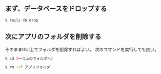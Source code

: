 ## まず、データベースをドロップする
```sh
% rails db:drop
```

## 次にアプリのフォルダを削除する
そのままGUI上でフォルダを削除すればよい。
次のコマンドを実行しても良い。
```sh
% cd (一つ上のフォルダへ)

% rm -rf アプリフォルダ
```
